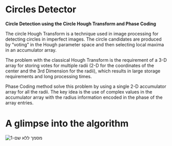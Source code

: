 # Circles Detector
**Circle Detection using the Circle Hough Transform and Phase Coding**

The circle Hough Transform is a technique used in image processing for detecting circles in imperfect images. The circle candidates are produced by “voting” in the Hough parameter space and then selecting local maxima in an accumulator array.

The problem with the classical Hough Transform is the requirement of a 3-D array for storing votes for multiple radii (2-D for the coordinates of the center and the 3rd Dimension for the radii), which results in large storage requirements and long processing times. 

Phase Coding method solve this problem by using a single 2-D accumulator array for all the radii. The key idea is the use of complex values in the accumulator array with the radius information encoded in the phase of the array entries.

# A glimpse into the algorithm
![מסמך ללא שם-1](https://user-images.githubusercontent.com/82455000/120086676-a26e9080-c0e9-11eb-952b-878eab33c9fc.png)
